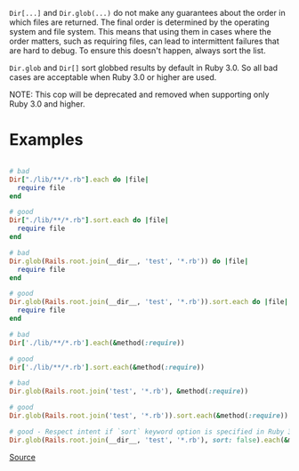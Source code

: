 
`Dir[...]` and `Dir.glob(...)` do not make any guarantees about
the order in which files are returned. The final order is
determined by the operating system and file system.
This means that using them in cases where the order matters,
such as requiring files, can lead to intermittent failures
that are hard to debug. To ensure this doesn't happen,
always sort the list.

`Dir.glob` and `Dir[]` sort globbed results by default in Ruby 3.0.
So all bad cases are acceptable when Ruby 3.0 or higher are used.

NOTE: This cop will be deprecated and removed when supporting only Ruby 3.0 and higher.

# Examples

```ruby

# bad
Dir["./lib/**/*.rb"].each do |file|
  require file
end

# good
Dir["./lib/**/*.rb"].sort.each do |file|
  require file
end

# bad
Dir.glob(Rails.root.join(__dir__, 'test', '*.rb')) do |file|
  require file
end

# good
Dir.glob(Rails.root.join(__dir__, 'test', '*.rb')).sort.each do |file|
  require file
end

# bad
Dir['./lib/**/*.rb'].each(&method(:require))

# good
Dir['./lib/**/*.rb'].sort.each(&method(:require))

# bad
Dir.glob(Rails.root.join('test', '*.rb'), &method(:require))

# good
Dir.glob(Rails.root.join('test', '*.rb')).sort.each(&method(:require))

# good - Respect intent if `sort` keyword option is specified in Ruby 3.0 or higher.
Dir.glob(Rails.root.join(__dir__, 'test', '*.rb'), sort: false).each(&method(:require))
```

[Source](http://www.rubydoc.info/gems/rubocop/RuboCop/Cop/Lint/NonDeterministicRequireOrder)